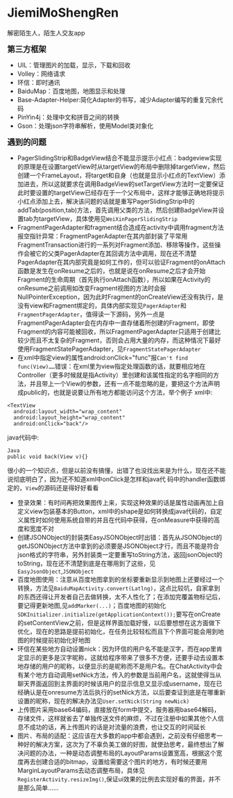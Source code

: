 # JiemiMoShengRen
解密陌生人，陌生人交友app

**<font size='+1'>第三方框架</font>**
 - UIL：管理图片的加载，显示，下载和回收
 - Volley：网络请求
 - 环信：即时通讯
 - BaiduMap：百度地图，地图显示和处理
 - Base-Adapter-Helper:简化Adapter的书写，减少Adapter编写的重复冗余代码
 - PinYin4j：处理中文和拼音之间的转换
 - Gson：处理json字符串解析，使用Model类对象化
 

**<font size='+1'>遇到的问题</font>**
 - PagerSlidingStrip和BadgeView结合不能显示提示小红点：badgeview实现的原理是在设置targetView时从targetView的布局中删除掉targetView，然后创建一个FrameLayout，将target和自身（也就是显示小红点的TextView）添加进去，所以这就要求在调用BadgeView的setTargetView方法时一定要保证此时要设置的targetView已经存在于一个父布局中，这样才能够正确地将提示小红点添加上去，解决该问题的话就是重写PagerSlidingStrip中的addTab(position,tab)方法，首先调用父类的方法，然后创建BadgeView并设置tab为targetView，具体使用见`WeiXinPagerSlidingStrip`
 - FragmentPagerAdapter和fragment结合造成在activity中调用fragment方法报空指针异常：FragmentPagerAdapter在其内部封装了平常用FragmentTransaction进行的一系列对Fragment添加、移除等操作，这些操作会被它的父类PagerAdapter在其回调方法中调用，现在还不清楚PagerAdapter在其内部究竟是如何工作的，但可以验证Fragment的onAttach函数是发生在onResume之后的，也就是说在onResume之后才会开始Fragment的生命周期（首先执行onAttach函数），所以如果在Activity的onResume之前调用如改变Fragment视图的方法时会报NullPointerException，因为此时Fragment的onCreateView还没有执行，是没有view和Fragment绑定的，具体内部实现见`PagerAdapter`和`FragmentPagerAdapter`，值得读一下源码，另外一点是FragmentPagerAdapter会在内存中一直存储着所创建的Fragment，即使Fragment的内容可能被回收，所以FragmentPagerAdapter只适用于创建比较少而且不太复杂的Fragment，否则会占用大量的内存，而这种情况下最好使用FragmentStatePagerAdapter，见`FragmentStatePagerAdapter`
 - 在xml中指定view的属性android:onClick="func"报`Can't find func(View)……`错误：在xml里为view指定处理函数的话，就要相应地在Controller（更多时候就是指Activity）里创建和该属性指定的名字相同的方法，并且带上一个View的参数，还有一点不能忽略的是，要把这个方法声明成public的，也就是说要让所有地方都能访问这个方法，举个例子
xml中:
 ```
 <TextView
   android:layout_width="wrap_content"
   android:layout_height="wrap_content"
   android:onClick="back"/>
 ```
java代码中:
 ```
 Java
 public void back(View v){}
 ```
 很小的一个知识点，但是以前没有搞懂，出错了也没找出来是为什么，现在还不能说彻底明白了，因为还不知道xml中onClick是怎样和java代  码中的handler函数绑定的，`View`的源码还是得好好看看
 - 登录效果：有时间再把效果图传上来，实现这种效果的话是属性动画再加上自定义view包装基本的Button，xml中的shape是如何转换成java代码的，自定义属性时如何使用系统自带的并且在代码中获得，在onMeasure中获得的高度和宽度不对
 - 创建JSONObject的封装类EasyJSONObject时出错：首先从JSONObject的getJSONObject方法中拿到的必须要是JSONObject才行，而且不能是符合json格式的字符串，另外封装类一定要重写toString方法，返回jsonObject的toString，现在还不清楚到底是在哪用到了这些，见`EasyJsonObject`,`JSONObject`
 - 百度地图使用：注意从百度地图拿到的坐标要重新显示到地图上还要经过一个转换，方法见`BaiduMapActivity.convert(Latlng)`，这点比较坑，自家拿到的东西还得让开发者自己去做转换，太不人性化了；在添加完覆盖物标记后，要记得更新地图,见`addMarker(...)`；百度地图的初始化`SDKInitializer.initialize(getApplicationContext());`要写在onCreate的setContentView之前，但是这样界面加载好慢，以后要想想在这方面做下优化，现在的思路是提前初始化，在任务比较轻松而且下个界面可能会用到地图的时候提前初始化好地图
 - 环信在某些地方自动设置nick：因为环信的用户名不能是汉字，而在app里肯定显示的更多是汉字昵称，这就给程序带来了很多不方便，还要手动去设置本地存储的用户的昵称，以便显示的是昵称而不是用户名。在ChatActivity中会有某个地方自动调用setNick方法，传入的参数是当前用户名，这就使得当从聊天界面返回到主界面的时候该用户的显示信息又显示成username，现在已经确认是在onresume方法后执行的setNick方法，以后要查证到底是在哪重新设置的昵称，现在的解决办法见`User.setNick(String newNick)`
 - 上传图片采用base64编码，直接放在form中提交，服务器用base64解码，存储文件，这样就省去了单独传送文件的麻烦，不过在注册中如果其他个人信息不成功的话，再上传图片的话是对流量的浪费，也让交互的时间延长
 - 图片、布局的适配：这应该在大多数的app中都会遇到，之前没有仔细思考一种好的解决方案，这次为了不辜负美工做的好图，就使劲思考，最终想出了解决问题的办法，一种是动态调整布局的LayoutParams设置宽高，根据这个宽度再去创建合适的bitmap，设置给需要这个图片的地方，有时候还要用MarginLayoutParams去动态调整布局，具体见`RegisterActivity.resizeImg()`,保证ui效果的比例去实现好看的界面，并不是那么简单……
